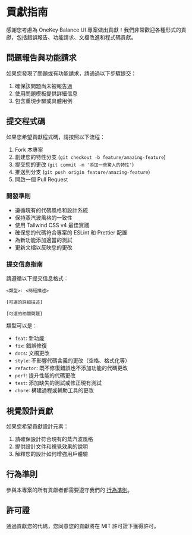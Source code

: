 # 貢獻指南

感謝您考慮為 OneKey Balance UI 專案做出貢獻！我們非常歡迎各種形式的貢獻，包括錯誤報告、功能請求、文檔改進和程式碼貢獻。

## 問題報告與功能請求

如果您發現了問題或有功能請求，請通過以下步驟提交：

1. 確保該問題尚未被報告過
2. 使用問題模板提供詳細信息
3. 包含重現步驟或具體用例

## 提交程式碼

如果您希望貢獻程式碼，請按照以下流程：

1. Fork 本專案
2. 創建您的特性分支 (`git checkout -b feature/amazing-feature`)
3. 提交您的更改 (`git commit -m '添加一些驚人的特性'`)
4. 推送到分支 (`git push origin feature/amazing-feature`)
5. 開啟一個 Pull Request

### 開發準則

- 遵循現有的代碼風格和設計系統
- 保持蒸汽波風格的一致性
- 使用 Tailwind CSS v4 最佳實踐
- 確保您的代碼符合專案的 ESLint 和 Prettier 配置
- 為新功能添加適當的測試
- 更新文檔以反映您的更改

### 提交信息指南

請遵循以下提交信息格式：

```
<類型>: <簡短描述>

[可選的詳細描述]

[可選的相關問題]
```

類型可以是：

- `feat`: 新功能
- `fix`: 錯誤修復
- `docs`: 文檔更改
- `style`: 不影響代碼含義的更改（空格、格式化等）
- `refactor`: 既不修復錯誤也不添加功能的代碼更改
- `perf`: 提升性能的代碼更改
- `test`: 添加缺失的測試或修正現有測試
- `chore`: 構建過程或輔助工具的更改

## 視覺設計貢獻

如果您希望貢獻設計元素：

1. 請確保設計符合現有的蒸汽波風格
2. 提供設計文件和視覺效果的說明
3. 解釋您的設計如何增強用戶體驗

## 行為準則

參與本專案的所有貢獻者都需要遵守我們的 [行為準則](CODE_OF_CONDUCT.md)。

## 許可證

通過貢獻您的代碼，您同意您的貢獻將在 MIT 許可證下獲得許可。
